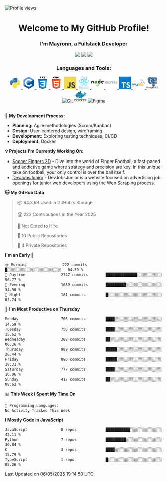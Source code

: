 <p align="left">
  <img src="https://komarev.com/ghpvc/?username=seu-usuario&label=Profile%20views&color=0e75b6&style=flat" alt="Profile views" />
</p>

<h1 align="center">Welcome to My GitHub Profile!</h1>
<h3 align="center">I'm Mayronn, a Fullstack Developer</h3>

<div align="center">
  <a href="http://linkedin.com/in/mayronn-gomes-viana-039293302" target="_blank"><img src="https://img.shields.io/badge/LinkedIn-0077B5?style=for-the-badge&logo=linkedin&logoColor=white" target="_blank"></a> 
  <a href="mailto:cttmayronn@gmail.com"><img src="https://img.shields.io/badge/-Gmail-%23333?style=for-the-badge&logo=gmail&logoColor=white" target="_blank"></a>
  <a href = "https://t.me/dev_mayronn"><img src="https://img.shields.io/badge/Telegram-2CA5E0?style=for-the-badge&logo=telegram&logoColor=white" target="_blank"></a>
</div>

<h3 align="center">Languages and Tools:</h3>
<div align="center">
  <a href="https://www.python.org/" target="_blank" rel="noreferrer">
    <img src="https://raw.githubusercontent.com/devicons/devicon/master/icons/python/python-original.svg" alt="Python" width="40" height="40"/>
  </a>
  <a href="https://www.cprogramming.com/" target="_blank" rel="noreferrer">
    <img src="https://raw.githubusercontent.com/devicons/devicon/master/icons/c/c-original.svg" alt="C" width="40" height="40"/>
  </a>
  <a href="https://www.w3schools.com/css/" target="_blank" rel="noreferrer">
    <img src="https://raw.githubusercontent.com/devicons/devicon/master/icons/css3/css3-original-wordmark.svg" alt="CSS3" width="40" height="40"/>
  </a>
  <a href="https://www.w3.org/html/" target="_blank" rel="noreferrer">
    <img src="https://raw.githubusercontent.com/devicons/devicon/master/icons/html5/html5-original-wordmark.svg" alt="HTML5" width="40" height="40"/>
  </a>
  <a href="https://www.javascript.com/" target="_blank" rel="noreferrer">
    <img src="https://raw.githubusercontent.com/devicons/devicon/master/icons/javascript/javascript-original.svg" alt="JavaScript" width="40" height="40"/>
  </a>
  <a href="https://reactjs.org/" target="_blank" rel="noreferrer">
    <img src="https://raw.githubusercontent.com/devicons/devicon/master/icons/react/react-original-wordmark.svg" alt="React" width="40" height="40"/>
  </a>
  <a href="https://nodejs.org/" target="_blank" rel="noreferrer">
    <img src="https://raw.githubusercontent.com/devicons/devicon/master/icons/nodejs/nodejs-original-wordmark.svg" alt="Node.js" width="40" height="40"/>
  </a>
  <a href="https://expressjs.com/" target="_blank" rel="noreferrer">
    <img src="https://raw.githubusercontent.com/devicons/devicon/master/icons/express/express-original-wordmark.svg" alt="Express.js" width="40" height="40"/>
  </a>
  <a href="https://www.typescriptlang.org/" target="_blank" rel="noreferrer">
    <img src="https://raw.githubusercontent.com/devicons/devicon/master/icons/typescript/typescript-original.svg" alt="TypeScript" width="40" height="40"/>
  </a>
  <a href="https://www.mysql.com/" target="_blank" rel="noreferrer">
    <img src="https://raw.githubusercontent.com/devicons/devicon/master/icons/mysql/mysql-original-wordmark.svg" alt="MySQL" width="40" height="40"/>
  </a>
  <a href="https://www.postgresql.org/" target="_blank" rel="noreferrer">
    <img src="https://raw.githubusercontent.com/devicons/devicon/master/icons/postgresql/postgresql-original-wordmark.svg" alt="PostgreSQL" width="40" height="40"/>
  </a>
  <a href="https://git-scm.com/" target="_blank" rel="noreferrer">
    <img src="https://www.vectorlogo.zone/logos/git-scm/git-scm-icon.svg" alt="Git" width="40" height="40"/>
  </a>
  <a href="https://docker.com" target="_blank" rel="noreferrer">
    <img src="https://raw.githubusercontent.com/devicons/devicon/master/icons/docker/docker-original-wordmark.svg" alt="Docker" width="40" height="40"/>
  </a>
  <a href="https://www.figma.com/" target="_blank" rel="noreferrer">
    <img src="https://www.vectorlogo.zone/logos/figma/figma-icon.svg" alt="Figma" width="40" height="40"/>
  </a>
</div>

<br/>

**🔧 My Development Process:**
- **Planning:** Agile methodologies (Scrum/Kanban)
- **Design:** User-centered design, wireframing
- **Development:** Exploring testing techniques, CI/CD
- **Deployment:** Docker

**💡 Projects I'm Currently Working On:**
- [Soccer Fingers 3D](https://github.com/MayronnGomes/Soccer-Fingers-3D.git) - Dive into the world of Finger Football, a fast-paced and addictive game where strategy and precision are key. In this unique take on football, your only control is over the ball itself.
- [DevJobsJunior](https://github.com/MayronnGomes/dev-jobs-junior-frontend.git) - DevJobsJunior is a website focused on advertising job openings for junior web developers using the Web Scraping process.

<!--START_SECTION:waka-->
**🐱 My GitHub Data** 

> 📦 64.3 kB Used in GitHub's Storage 
 > 
> 🏆 223 Contributions in the Year 2025
 > 
> 🚫 Not Opted to Hire
 > 
> 📜 10 Public Repositories 
 > 
> 🔑 4 Private Repositories 
 > 
**I'm an Early 🐤** 

```text
🌞 Morning                222 commits         █░░░░░░░░░░░░░░░░░░░░░░░░   04.59 % 
🌆 Daytime                2747 commits        ██████████████░░░░░░░░░░░   56.77 % 
🌃 Evening                1689 commits        █████████░░░░░░░░░░░░░░░░   34.90 % 
🌙 Night                  181 commits         █░░░░░░░░░░░░░░░░░░░░░░░░   03.74 % 
```
📅 **I'm Most Productive on Thursday** 

```text
Monday                   706 commits         ████░░░░░░░░░░░░░░░░░░░░░   14.59 % 
Tuesday                  756 commits         ████░░░░░░░░░░░░░░░░░░░░░   15.62 % 
Wednesday                308 commits         ██░░░░░░░░░░░░░░░░░░░░░░░   06.36 % 
Thursday                 989 commits         █████░░░░░░░░░░░░░░░░░░░░   20.44 % 
Friday                   886 commits         █████░░░░░░░░░░░░░░░░░░░░   18.31 % 
Saturday                 777 commits         ████░░░░░░░░░░░░░░░░░░░░░   16.06 % 
Sunday                   417 commits         ██░░░░░░░░░░░░░░░░░░░░░░░   08.62 % 
```


📊 **This Week I Spent My Time On** 

```text
💬 Programming Languages: 
No Activity Tracked This Week
```

**I Mostly Code in JavaScript** 

```text
JavaScript               8 repos             ███████████░░░░░░░░░░░░░░   42.11 % 
Python                   7 repos             █████████░░░░░░░░░░░░░░░░   36.84 % 
C                        3 repos             ████░░░░░░░░░░░░░░░░░░░░░   15.79 % 
TypeScript               1 repo              █░░░░░░░░░░░░░░░░░░░░░░░░   05.26 % 
```




 Last Updated on 06/05/2025 19:14:50 UTC
<!--END_SECTION:waka-->
